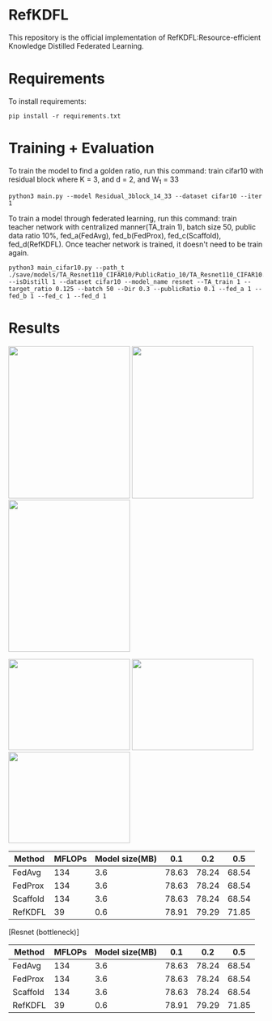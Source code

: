 # RefKDFL
This repository is the official implementation of RefKDFL:Resource-efficient Knowledge Distilled Federated Learning.

# Requirements
To install requirements:

```setup
pip install -r requirements.txt
```

# Training + Evaluation

To train the model to find a golden ratio, run this command: train cifar10 with residual block where K = 3, and d = 2, and W<sub>1</sub> = 33
```train model
python3 main.py --model Residual_3block_14_33 --dataset cifar10 --iter 1
```

To train a model through federated learning, run this command: train teacher network with centralized manner(TA_train 1), batch size 50, public data ratio 10%, fed_a(FedAvg), fed_b(FedProx), fed_c(Scaffold), fed_d(RefKDFL). Once teacher network is trained, it doesn't need to be train again.
```train FL
python3 main_cifar10.py --path_t ./save/models/TA_Resnet110_CIFAR10/PublicRatio_10/TA_Resnet110_CIFAR10.pth --isDistill 1 --dataset cifar10 --model_name resnet --TA_train 1 --target_ratio 0.125 --batch 50 --Dir 0.3 --publicRatio 0.1 --fed_a 1 --fed_b 1 --fed_c 1 --fed_d 1
```

# Results
<p float="left">
<img src="https://user-images.githubusercontent.com/91996704/236240591-65b5f062-796b-4261-878a-0e28ff89d714.PNG" width="240" height="300">
<img src="https://user-images.githubusercontent.com/91996704/236240614-d84af1d3-931f-4d9b-99fe-5219be0e4655.PNG" width="240" height="300">
<img src="https://user-images.githubusercontent.com/91996704/236240486-75d63bc3-941c-495a-b5c5-bbb7fa4e4941.PNG" width="240" height="300">
</p>

<p float="left">
<img src="https://user-images.githubusercontent.com/91996704/236241012-ff19a62b-44dd-4220-951c-2a489c22c3d8.PNG" width="240" height="180">
<img src="https://user-images.githubusercontent.com/91996704/236241056-e0cd8a20-0bfd-43b4-b3b0-8e6620cca393.PNG" width="240" height="180">
<img src="https://user-images.githubusercontent.com/91996704/236241092-d887c037-946f-4240-954b-282acf83241b.PNG" width="240" height="180">
</p>


| Method         | MFLOPs  | Model size(MB) | 0.1  | 0.2  | 0.5 | 
| -------------- |-------- | -------------- |------- |------- |------- |
| FedAvg   |     134         |      3.6       |78.63|78.24|68.54
| FedProx |     134         |      3.6       |78.63|78.24|68.54
| Scaffold  |       134         |      3.6        |78.63|78.24|68.54
| RefKDFL  |       39         |      0.6        |78.91|79.29|71.85
[Resnet (bottleneck)]

| Method         | MFLOPs  | Model size(MB) | 0.1  | 0.2  | 0.5 | 
| -------------- |-------- | -------------- |------- |------- |------- |
| FedAvg   |     134         |      3.6       |78.63|78.24|68.54
| FedProx |     134         |      3.6       |78.63|78.24|68.54
| Scaffold  |       134         |      3.6        |78.63|78.24|68.54
| RefKDFL  |       39         |      0.6        |78.91|79.29|71.85




